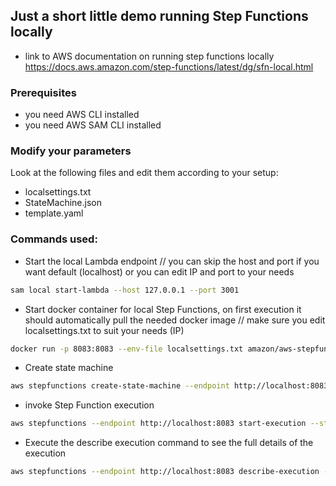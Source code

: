## Just a short little demo running Step Functions locally

- link to AWS documentation on running step functions locally https://docs.aws.amazon.com/step-functions/latest/dg/sfn-local.html


### Prerequisites

- you need AWS CLI installed
- you need AWS SAM CLI installed

### Modify your parameters

Look at the following files and edit them according to your setup:

- localsettings.txt
- StateMachine.json
- template.yaml

### Commands used:

- Start the local Lambda endpoint // you can skip the host and port if you want default (localhost) or you can edit IP and port to your needs
```bash
sam local start-lambda --host 127.0.0.1 --port 3001
```

- Start docker container for local Step Functions, on first execution it should automatically pull the needed docker image // make sure you edit localsettings.txt to suit your needs (IP)
```bash
docker run -p 8083:8083 --env-file localsettings.txt amazon/aws-stepfunctions-local
``` 

- Create state machine
```bash
aws stepfunctions create-state-machine --endpoint http://localhost:8083 --definition file://StateMachine.json --name "HelloFromLocalStepFunctions" --role-arn "arn:aws:iam::012345678901:role/DummyRole"
```

- invoke Step Function execution
```bash
aws stepfunctions --endpoint http://localhost:8083 start-execution --state-machine arn:aws:states:us-east-1:123456789012:stateMachine:HelloFromLocalStepFunctions --name test
```

- Execute the describe execution command to see the full details of the execution
```bash
aws stepfunctions --endpoint http://localhost:8083 describe-execution --execution-arn arn:aws:states:us-east-1:123456789012:execution:HelloFromLocalStepFunctions:test
``` 
